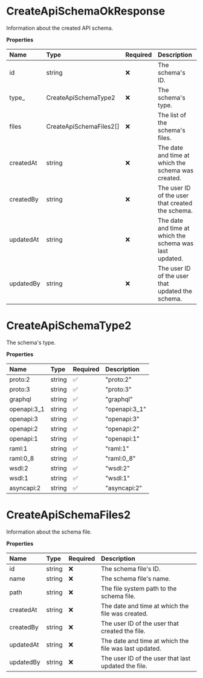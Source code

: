 # CreateApiSchemaOkResponse

Information about the created API schema.

**Properties**

| Name      | Type                    | Required | Description                                             |
| :-------- | :---------------------- | :------- | :------------------------------------------------------ |
| id        | string                  | ❌       | The schema's ID.                                        |
| type\_    | CreateApiSchemaType2    | ❌       | The schema's type.                                      |
| files     | CreateApiSchemaFiles2[] | ❌       | The list of the schema's files.                         |
| createdAt | string                  | ❌       | The date and time at which the schema was created.      |
| createdBy | string                  | ❌       | The user ID of the user that created the schema.        |
| updatedAt | string                  | ❌       | The date and time at which the schema was last updated. |
| updatedBy | string                  | ❌       | The user ID of the user that updated the schema.        |

# CreateApiSchemaType2

The schema's type.

**Properties**

| Name        | Type   | Required | Description   |
| :---------- | :----- | :------- | :------------ |
| proto:2     | string | ✅       | "proto:2"     |
| proto:3     | string | ✅       | "proto:3"     |
| graphql     | string | ✅       | "graphql"     |
| openapi:3_1 | string | ✅       | "openapi:3_1" |
| openapi:3   | string | ✅       | "openapi:3"   |
| openapi:2   | string | ✅       | "openapi:2"   |
| openapi:1   | string | ✅       | "openapi:1"   |
| raml:1      | string | ✅       | "raml:1"      |
| raml:0_8    | string | ✅       | "raml:0_8"    |
| wsdl:2      | string | ✅       | "wsdl:2"      |
| wsdl:1      | string | ✅       | "wsdl:1"      |
| asyncapi:2  | string | ✅       | "asyncapi:2"  |

# CreateApiSchemaFiles2

Information about the schema file.

**Properties**

| Name      | Type   | Required | Description                                           |
| :-------- | :----- | :------- | :---------------------------------------------------- |
| id        | string | ❌       | The schema file's ID.                                 |
| name      | string | ❌       | The schema file's name.                               |
| path      | string | ❌       | The file system path to the schema file.              |
| createdAt | string | ❌       | The date and time at which the file was created.      |
| createdBy | string | ❌       | The user ID of the user that created the file.        |
| updatedAt | string | ❌       | The date and time at which the file was last updated. |
| updatedBy | string | ❌       | The user ID of the user that last updated the file.   |

<!-- This file was generated by liblab | https://liblab.com/ -->
